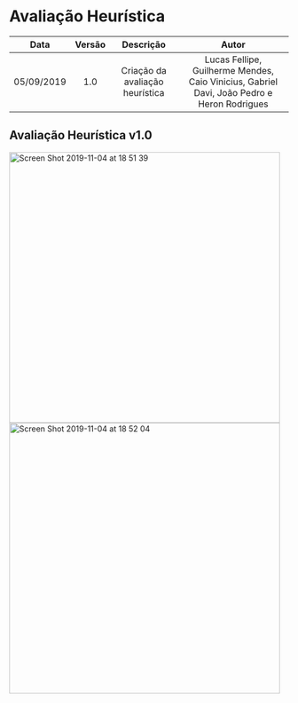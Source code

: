 # Avaliação Heurística

| Data       | Versão | Descrição            | Autor             |
|:----------:|:------:|:--------------------:|:-----------------:|
| 05/09/2019 | 1.0 | Criação da avaliação heurística  | Lucas Fellipe, Guilherme Mendes, Caio Vinicius, Gabriel Davi, João Pedro e Heron Rodrigues |

## Avaliação Heurística v1.0

<img width="488" alt="Screen Shot 2019-11-04 at 18 51 39" src="https://user-images.githubusercontent.com/40740008/68161599-f4aef600-ff34-11e9-8263-5816a7aef604.png">

<img width="488" alt="Screen Shot 2019-11-04 at 18 52 04" src="https://user-images.githubusercontent.com/40740008/68161613-fb3d6d80-ff34-11e9-86c1-3d9cd67636f6.png">


<!DOCTYPE html>
<html>
<head>
<style src='docs/docs/assets/css/table.css'>
</style>
<link rel="stylesheet" href="docs/assets/css/table.css">
</head>